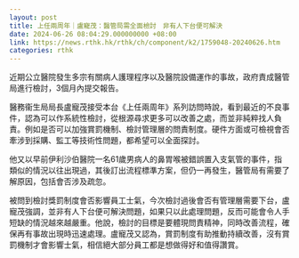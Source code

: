 ```yaml
---
layout: post
title: 上任兩周年｜盧寵茂：醫管局需全面檢討　非有人下台便可解決
date: 2024-06-26 08:04:29.000000000 +08:00
link: https://news.rthk.hk/rthk/ch/component/k2/1759048-20240626.htm
categories: rthk
---
```


近期公立醫院發生多宗有關病人護理程序以及醫院設備運作的事故，政府責成醫管局進行檢討，3個月內提交報告。

醫務衞生局局長盧寵茂接受本台《上任兩周年》系列訪問時說，看到最近的不良事件，認為可以作系統性檢討，從根源尋求更多可以改善之處，而並非純粹找人負責。例如是否可以加強賞罰機制、檢討管理層的問責制度。硬件方面或可檢視會否牽涉到採購、監工等技術性問題，都希望可以全面探討。

他又以早前伊利沙伯醫院一名61歲男病人的鼻胃喉被錯誤置入支氣管的事件，指類似的情況以往出現過，其後訂出流程標準方案，但仍一再發生，醫管局有需要了解原因，包括會否涉及疏忽。

被問到檢討獎罰制度會否影響員工士氣，今次檢討過後會否有管理層需要下台，盧寵茂強調，並非有人下台便可解決問題，如果只以此處理問題，反而可能會令人手短缺的情況越來越嚴重。他說，檢討的目標是要體現問責精神，同時改善流程，確保再有事故出現時迅速處理。盧寵茂又認為，賞罰制度有助推動持續改善，沒有賞罰機制才會影響士氣，相信絕大部分員工都是想做得好和值得讚賞。

